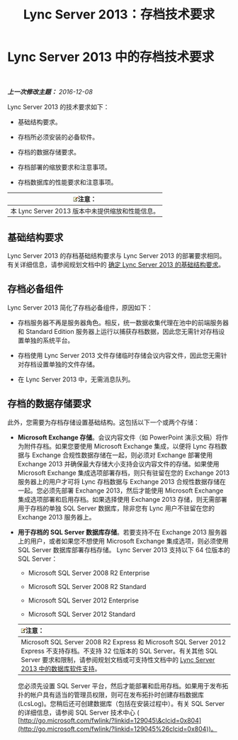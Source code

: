 ﻿---
title: Lync Server 2013：存档技术要求
TOCTitle: 存档技术要求
ms:assetid: 896d60e2-be4b-462d-8357-4cd307ab7304
ms:mtpsurl: https://technet.microsoft.com/zh-cn/library/JJ205059(v=OCS.15)
ms:contentKeyID: 49313510
ms.date: 12/10/2016
mtps_version: v=OCS.15
ms.translationtype: HT
---

# Lync Server 2013 中的存档技术要求

 

_**上一次修改主题：** 2016-12-08_

Lync Server 2013 的技术要求如下：

  - 基础结构要求。

  - 存档所必须安装的必备软件。

  - 存档的数据存储要求。

  - 存档部署的缩放要求和注意事项。

  - 存档数据库的性能要求和注意事项。

<table>
<thead>
<tr class="header">
<th><img src="images/Dn783119.note(OCS.15).gif" title="note" alt="note" />注意：</th>
</tr>
</thead>
<tbody>
<tr class="odd">
<td>本 Lync Server 2013 版本中未提供缩放和性能信息。</td>
</tr>
</tbody>
</table>


## 基础结构要求

Lync Server 2013 的存档基础结构要求与 Lync Server 2013 的部署要求相同。有关详细信息，请参阅规划文档中的 [确定 Lync Server 2013 的基础结构要求](lync-server-2013-determining-your-infrastructure-requirements.md)。

## 存档必备组件

Lync Server 2013 简化了存档必备组件，原因如下：

  - 存档服务器不再是服务器角色。相反，统一数据收集代理在池中的前端服务器和 Standard Edition 服务器上运行以捕获存档数据，因此您无需针对存档设置单独的系统平台。

  - 存档使用 Lync Server 2013 文件存储临时存储会议内容文件，因此您无需针对存档设置单独的文件存储。

  - 在 Lync Server 2013 中，无需消息队列。

## 存档的数据存储要求

此外，您需要为存档存储设置基础结构。这包括以下一个或两个存储：

  - **Microsoft Exchange 存储**。会议内容文件（如 PowerPoint 演示文稿）将作为附件存档。如果您要使用 Microsoft Exchange 集成，以便将 Lync 存档数据与 Exchange 合规性数据存储在一起，则必须对 Exchange 部署使用 Exchange 2013 并确保最大存储大小支持会议内容文件的存储。如果使用 Microsoft Exchange 集成选项部署存档，则只有驻留在您的 Exchange 2013 服务器上的用户才可将 Lync 存档数据与 Exchange 2013 合规性数据存储在一起。您必须先部署 Exchange 2013，然后才能使用 Microsoft Exchange 集成选项部署和启用存档。如果选择使用 Exchange 2013 存储，则无需部署用于存档的单独 SQL Server 数据库，除非您有 Lync 用户不驻留在您的 Exchange 2013 服务器上。

  - **用于存档的 SQL Server 数据库存储**。若要支持不在 Exchange 2013 服务器上的用户，或者如果您不想使用 Microsoft Exchange 集成选项，则必须使用 SQL Server 数据库部署存档存储。 Lync Server 2013 支持以下 64 位版本的 SQL Server：
    
      - Microsoft SQL Server 2008 R2 Enterprise
    
      - Microsoft SQL Server 2008 R2 Standard
    
      - Microsoft SQL Server 2012 Enterprise
    
      - Microsoft SQL Server 2012 Standard
    
    <table>
    <thead>
    <tr class="header">
    <th><img src="images/Dn783119.note(OCS.15).gif" title="note" alt="note" />注意：</th>
    </tr>
    </thead>
    <tbody>
    <tr class="odd">
    <td>Microsoft SQL Server 2008 R2 Express 和 Microsoft SQL Server 2012 Express 不支持存档。不支持 32 位版本的 SQL Server。有关其他 SQL Server 要求和限制，请参阅规划文档或可支持性文档中的 <a href="lync-server-2013-database-software-support.md">Lync Server 2013 中的数据库软件支持</a>。</td>
    </tr>
    </tbody>
    </table>
    
    您必须先设置 SQL Server 平台，然后才能部署和启用存档。如果用于发布拓扑的帐户具有适当的管理员权限，则可在发布拓扑时创建存档数据库 (LcsLog)。您稍后还可创建数据库（包括在安装过程中）。有关 SQL Server 的详细信息，请参阅 SQL Server 技术中心 ( [http://go.microsoft.com/fwlink/?linkid=129045\&clcid=0x804](http://go.microsoft.com/fwlink/?linkid=129045%26clcid=0x804))。

